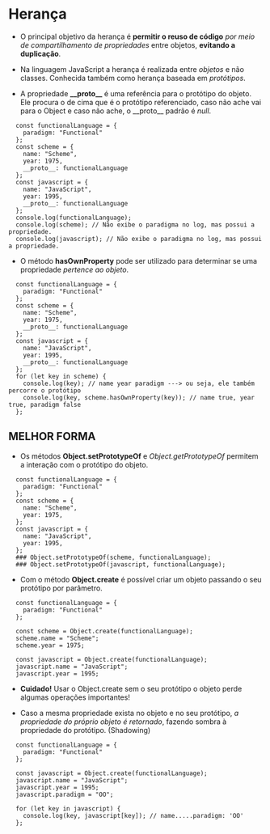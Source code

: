 # Herança

- O principal objetivo da herança é **permitir o reuso de código** *por meio de compartilhamento de propriedades* entre objetos, **evitando a duplicação**.
- Na linguagem JavaScript a herança é realizada entre *objetos* e não classes. Conhecida também como herança baseada em *protótipos*.

- A propriedade **\_\_proto\_\_** é uma referência para o protótipo do objeto. Ele procura o de cima que é o protótipo referenciado, caso não ache vai para o Object e caso não ache, o \_\_proto\_\_ padrão é *null*.

```
  const functionalLanguage = {
    paradigm: "Functional"
  };
  const scheme = {
    name: "Scheme",
    year: 1975,
    __proto__: functionalLanguage
  };
  const javascript = {
    name: "JavaScript",
    year: 1995,
    __proto__: functionalLanguage
  };
  console.log(functionalLanguage);
  console.log(scheme); // Não exibe o paradigma no log, mas possui a propriedade.
  console.log(javascript); // Não exibe o paradigma no log, mas possui a propriedade.
``` 

- O método **hasOwnProperty** pode ser utilizado para determinar se uma propriedade _pertence ao objeto_.

```
  const functionalLanguage = {
    paradigm: "Functional"
  };
  const scheme = {
    name: "Scheme",
    year: 1975,
    __proto__: functionalLanguage
  };
  const javascript = {
    name: "JavaScript",
    year: 1995,
    __proto__: functionalLanguage
  };
  for (let key in scheme) {
    console.log(key); // name year paradigm ---> ou seja, ele também percorre o protótipo
    console.log(key, scheme.hasOwnProperty(key)); // name true, year true, paradigm false
  };
```

## MELHOR FORMA
- Os métodos **Object.setPrototypeOf** e *Object.getPrototypeOf* permitem a interação com o protótipo do objeto. 

```
  const functionalLanguage = {
    paradigm: "Functional"
  };
  const scheme = {
    name: "Scheme",
    year: 1975,
  };
  const javascript = {
    name: "JavaScript",
    year: 1995,
  };
  ### Object.setPrototypeOf(scheme, functionalLanguage);
  ### Object.setPrototypeOf(javascript, functionalLanguage);
```

- Com o método **Object.create** é possível criar um objeto passando o seu protótipo por parâmetro.

```
  const functionalLanguage = {
    paradigm: "Functional"
  };

  const scheme = Object.create(functionalLanguage);
  scheme.name = "Scheme";
  scheme.year = 1975;

  const javascript = Object.create(functionalLanguage);
  javascript.name = "JavaScript";
  javascript.year = 1995;
```

- **Cuidado!** Usar o Object.create sem o seu protótipo o objeto perde algumas operações importantes!

- Caso a mesma propriedade exista no objeto e no seu protótipo, *a propriedade do próprio objeto é retornado*, fazendo sombra à propriedade do protótipo. (Shadowing)

``` 
  const functionalLanguage = {
    paradigm: "Functional"
  };

  const javascript = Object.create(functionalLanguage);
  javascript.name = "JavaScript";
  javascript.year = 1995;
  javascript.paradigm = "OO";

  for (let key in javascript) {
    console.log(key, javascript[key]); // name.....paradigm: 'OO'
  };
```